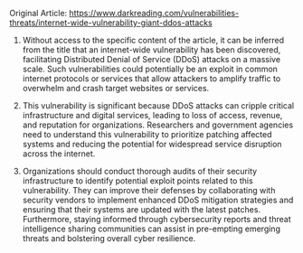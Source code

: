 Original Article: https://www.darkreading.com/vulnerabilities-threats/internet-wide-vulnerability-giant-ddos-attacks

1) Without access to the specific content of the article, it can be inferred from the title that an internet-wide vulnerability has been discovered, facilitating Distributed Denial of Service (DDoS) attacks on a massive scale. Such vulnerabilities could potentially be an exploit in common internet protocols or services that allow attackers to amplify traffic to overwhelm and crash target websites or services.

2) This vulnerability is significant because DDoS attacks can cripple critical infrastructure and digital services, leading to loss of access, revenue, and reputation for organizations. Researchers and government agencies need to understand this vulnerability to prioritize patching affected systems and reducing the potential for widespread service disruption across the internet.

3) Organizations should conduct thorough audits of their security infrastructure to identify potential exploit points related to this vulnerability. They can improve their defenses by collaborating with security vendors to implement enhanced DDoS mitigation strategies and ensuring that their systems are updated with the latest patches. Furthermore, staying informed through cybersecurity reports and threat intelligence sharing communities can assist in pre-empting emerging threats and bolstering overall cyber resilience.